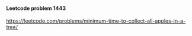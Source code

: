 #### Leetcode problem 1443

https://leetcode.com/problems/minimum-time-to-collect-all-apples-in-a-tree/
